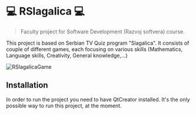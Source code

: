 # :computer: RSlagalica :computer:
> Faculty project for Software Development (Razvoj softvera) course.

This project is based on Serbian TV Quiz program "Slagalica". It consists of couple of different games, each focusing on various skills (Mathematics, Language skills, Creativity, General knowledge,...)

![RSlagalicaGame](https://github.com/MATF-RS17/RS05-rslagalica/blob/master/RSlagalica/resources/images/screenshots/screenshots.gif)

## Installation

In order to run the project you need to have QtCreator installed. It's the only possible way to run this project, at the moment.
